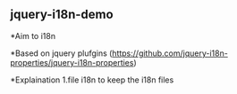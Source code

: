 ## jquery-i18n-demo
*Aim
  to i18n

*Based on
  jquery plufgins (https://github.com/jquery-i18n-properties/jquery-i18n-properties)
  
*Explaination
  1.file i18n 
    to keep the i18n files

